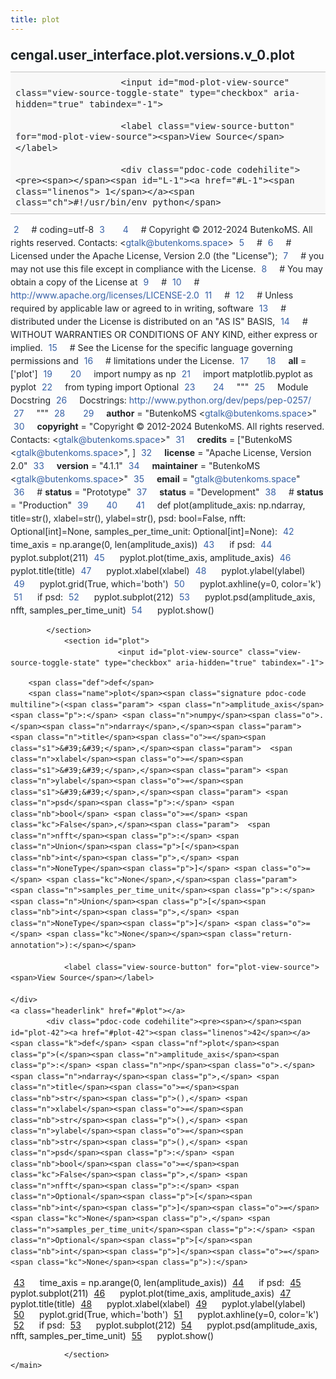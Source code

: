 ```yaml
---
title: plot
---
```


<div>
    <main class="pdoc">
            <section class="module-info">
                    <h1 class="modulename">
cengal<wbr>.user_interface<wbr>.plot<wbr>.versions<wbr>.v_0<wbr>.plot    </h1>

                
                        <input id="mod-plot-view-source" class="view-source-toggle-state" type="checkbox" aria-hidden="true" tabindex="-1">

                        <label class="view-source-button" for="mod-plot-view-source"><span>View Source</span></label>

                        <div class="pdoc-code codehilite"><pre><span></span><span id="L-1"><a href="#L-1"><span class="linenos"> 1</span></a><span class="ch">#!/usr/bin/env python</span>
</span><span id="L-2"><a href="#L-2"><span class="linenos"> 2</span></a><span class="c1"># coding=utf-8</span>
</span><span id="L-3"><a href="#L-3"><span class="linenos"> 3</span></a>
</span><span id="L-4"><a href="#L-4"><span class="linenos"> 4</span></a><span class="c1"># Copyright © 2012-2024 ButenkoMS. All rights reserved. Contacts: &lt;gtalk@butenkoms.space&gt;</span>
</span><span id="L-5"><a href="#L-5"><span class="linenos"> 5</span></a><span class="c1"># </span>
</span><span id="L-6"><a href="#L-6"><span class="linenos"> 6</span></a><span class="c1"># Licensed under the Apache License, Version 2.0 (the &quot;License&quot;);</span>
</span><span id="L-7"><a href="#L-7"><span class="linenos"> 7</span></a><span class="c1"># you may not use this file except in compliance with the License.</span>
</span><span id="L-8"><a href="#L-8"><span class="linenos"> 8</span></a><span class="c1"># You may obtain a copy of the License at</span>
</span><span id="L-9"><a href="#L-9"><span class="linenos"> 9</span></a><span class="c1"># </span>
</span><span id="L-10"><a href="#L-10"><span class="linenos">10</span></a><span class="c1">#     http://www.apache.org/licenses/LICENSE-2.0</span>
</span><span id="L-11"><a href="#L-11"><span class="linenos">11</span></a><span class="c1"># </span>
</span><span id="L-12"><a href="#L-12"><span class="linenos">12</span></a><span class="c1"># Unless required by applicable law or agreed to in writing, software</span>
</span><span id="L-13"><a href="#L-13"><span class="linenos">13</span></a><span class="c1"># distributed under the License is distributed on an &quot;AS IS&quot; BASIS,</span>
</span><span id="L-14"><a href="#L-14"><span class="linenos">14</span></a><span class="c1"># WITHOUT WARRANTIES OR CONDITIONS OF ANY KIND, either express or implied.</span>
</span><span id="L-15"><a href="#L-15"><span class="linenos">15</span></a><span class="c1"># See the License for the specific language governing permissions and</span>
</span><span id="L-16"><a href="#L-16"><span class="linenos">16</span></a><span class="c1"># limitations under the License.</span>
</span><span id="L-17"><a href="#L-17"><span class="linenos">17</span></a>
</span><span id="L-18"><a href="#L-18"><span class="linenos">18</span></a><span class="n">__all__</span> <span class="o">=</span> <span class="p">[</span><span class="s1">&#39;plot&#39;</span><span class="p">]</span>
</span><span id="L-19"><a href="#L-19"><span class="linenos">19</span></a>
</span><span id="L-20"><a href="#L-20"><span class="linenos">20</span></a><span class="kn">import</span> <span class="nn">numpy</span> <span class="k">as</span> <span class="nn">np</span>
</span><span id="L-21"><a href="#L-21"><span class="linenos">21</span></a><span class="kn">import</span> <span class="nn">matplotlib.pyplot</span> <span class="k">as</span> <span class="nn">pyplot</span>
</span><span id="L-22"><a href="#L-22"><span class="linenos">22</span></a><span class="kn">from</span> <span class="nn">typing</span> <span class="kn">import</span> <span class="n">Optional</span>
</span><span id="L-23"><a href="#L-23"><span class="linenos">23</span></a>
</span><span id="L-24"><a href="#L-24"><span class="linenos">24</span></a><span class="sd">&quot;&quot;&quot;</span>
</span><span id="L-25"><a href="#L-25"><span class="linenos">25</span></a><span class="sd">Module Docstring</span>
</span><span id="L-26"><a href="#L-26"><span class="linenos">26</span></a><span class="sd">Docstrings: http://www.python.org/dev/peps/pep-0257/</span>
</span><span id="L-27"><a href="#L-27"><span class="linenos">27</span></a><span class="sd">&quot;&quot;&quot;</span>
</span><span id="L-28"><a href="#L-28"><span class="linenos">28</span></a>
</span><span id="L-29"><a href="#L-29"><span class="linenos">29</span></a><span class="n">__author__</span> <span class="o">=</span> <span class="s2">&quot;ButenkoMS &lt;gtalk@butenkoms.space&gt;&quot;</span>
</span><span id="L-30"><a href="#L-30"><span class="linenos">30</span></a><span class="n">__copyright__</span> <span class="o">=</span> <span class="s2">&quot;Copyright © 2012-2024 ButenkoMS. All rights reserved. Contacts: &lt;gtalk@butenkoms.space&gt;&quot;</span>
</span><span id="L-31"><a href="#L-31"><span class="linenos">31</span></a><span class="n">__credits__</span> <span class="o">=</span> <span class="p">[</span><span class="s2">&quot;ButenkoMS &lt;gtalk@butenkoms.space&gt;&quot;</span><span class="p">,</span> <span class="p">]</span>
</span><span id="L-32"><a href="#L-32"><span class="linenos">32</span></a><span class="n">__license__</span> <span class="o">=</span> <span class="s2">&quot;Apache License, Version 2.0&quot;</span>
</span><span id="L-33"><a href="#L-33"><span class="linenos">33</span></a><span class="n">__version__</span> <span class="o">=</span> <span class="s2">&quot;4.1.1&quot;</span>
</span><span id="L-34"><a href="#L-34"><span class="linenos">34</span></a><span class="n">__maintainer__</span> <span class="o">=</span> <span class="s2">&quot;ButenkoMS &lt;gtalk@butenkoms.space&gt;&quot;</span>
</span><span id="L-35"><a href="#L-35"><span class="linenos">35</span></a><span class="n">__email__</span> <span class="o">=</span> <span class="s2">&quot;gtalk@butenkoms.space&quot;</span>
</span><span id="L-36"><a href="#L-36"><span class="linenos">36</span></a><span class="c1"># __status__ = &quot;Prototype&quot;</span>
</span><span id="L-37"><a href="#L-37"><span class="linenos">37</span></a><span class="n">__status__</span> <span class="o">=</span> <span class="s2">&quot;Development&quot;</span>
</span><span id="L-38"><a href="#L-38"><span class="linenos">38</span></a><span class="c1"># __status__ = &quot;Production&quot;</span>
</span><span id="L-39"><a href="#L-39"><span class="linenos">39</span></a>
</span><span id="L-40"><a href="#L-40"><span class="linenos">40</span></a>
</span><span id="L-41"><a href="#L-41"><span class="linenos">41</span></a><span class="k">def</span> <span class="nf">plot</span><span class="p">(</span><span class="n">amplitude_axis</span><span class="p">:</span> <span class="n">np</span><span class="o">.</span><span class="n">ndarray</span><span class="p">,</span> <span class="n">title</span><span class="o">=</span><span class="nb">str</span><span class="p">(),</span> <span class="n">xlabel</span><span class="o">=</span><span class="nb">str</span><span class="p">(),</span> <span class="n">ylabel</span><span class="o">=</span><span class="nb">str</span><span class="p">(),</span> <span class="n">psd</span><span class="p">:</span> <span class="nb">bool</span><span class="o">=</span><span class="kc">False</span><span class="p">,</span> <span class="n">nfft</span><span class="p">:</span> <span class="n">Optional</span><span class="p">[</span><span class="nb">int</span><span class="p">]</span><span class="o">=</span><span class="kc">None</span><span class="p">,</span> <span class="n">samples_per_time_unit</span><span class="p">:</span> <span class="n">Optional</span><span class="p">[</span><span class="nb">int</span><span class="p">]</span><span class="o">=</span><span class="kc">None</span><span class="p">):</span>
</span><span id="L-42"><a href="#L-42"><span class="linenos">42</span></a>    <span class="n">time_axis</span> <span class="o">=</span> <span class="n">np</span><span class="o">.</span><span class="n">arange</span><span class="p">(</span><span class="mi">0</span><span class="p">,</span> <span class="nb">len</span><span class="p">(</span><span class="n">amplitude_axis</span><span class="p">))</span>
</span><span id="L-43"><a href="#L-43"><span class="linenos">43</span></a>    <span class="k">if</span> <span class="n">psd</span><span class="p">:</span>
</span><span id="L-44"><a href="#L-44"><span class="linenos">44</span></a>        <span class="n">pyplot</span><span class="o">.</span><span class="n">subplot</span><span class="p">(</span><span class="mi">211</span><span class="p">)</span>
</span><span id="L-45"><a href="#L-45"><span class="linenos">45</span></a>    <span class="n">pyplot</span><span class="o">.</span><span class="n">plot</span><span class="p">(</span><span class="n">time_axis</span><span class="p">,</span> <span class="n">amplitude_axis</span><span class="p">)</span>
</span><span id="L-46"><a href="#L-46"><span class="linenos">46</span></a>    <span class="n">pyplot</span><span class="o">.</span><span class="n">title</span><span class="p">(</span><span class="n">title</span><span class="p">)</span>
</span><span id="L-47"><a href="#L-47"><span class="linenos">47</span></a>    <span class="n">pyplot</span><span class="o">.</span><span class="n">xlabel</span><span class="p">(</span><span class="n">xlabel</span><span class="p">)</span>
</span><span id="L-48"><a href="#L-48"><span class="linenos">48</span></a>    <span class="n">pyplot</span><span class="o">.</span><span class="n">ylabel</span><span class="p">(</span><span class="n">ylabel</span><span class="p">)</span>
</span><span id="L-49"><a href="#L-49"><span class="linenos">49</span></a>    <span class="n">pyplot</span><span class="o">.</span><span class="n">grid</span><span class="p">(</span><span class="kc">True</span><span class="p">,</span> <span class="n">which</span><span class="o">=</span><span class="s1">&#39;both&#39;</span><span class="p">)</span>
</span><span id="L-50"><a href="#L-50"><span class="linenos">50</span></a>    <span class="n">pyplot</span><span class="o">.</span><span class="n">axhline</span><span class="p">(</span><span class="n">y</span><span class="o">=</span><span class="mi">0</span><span class="p">,</span> <span class="n">color</span><span class="o">=</span><span class="s1">&#39;k&#39;</span><span class="p">)</span>
</span><span id="L-51"><a href="#L-51"><span class="linenos">51</span></a>    <span class="k">if</span> <span class="n">psd</span><span class="p">:</span>
</span><span id="L-52"><a href="#L-52"><span class="linenos">52</span></a>        <span class="n">pyplot</span><span class="o">.</span><span class="n">subplot</span><span class="p">(</span><span class="mi">212</span><span class="p">)</span>
</span><span id="L-53"><a href="#L-53"><span class="linenos">53</span></a>        <span class="n">pyplot</span><span class="o">.</span><span class="n">psd</span><span class="p">(</span><span class="n">amplitude_axis</span><span class="p">,</span> <span class="n">nfft</span><span class="p">,</span> <span class="n">samples_per_time_unit</span><span class="p">)</span>
</span><span id="L-54"><a href="#L-54"><span class="linenos">54</span></a>    <span class="n">pyplot</span><span class="o">.</span><span class="n">show</span><span class="p">()</span>
</span></pre></div>


            </section>
                <section id="plot">
                            <input id="plot-view-source" class="view-source-toggle-state" type="checkbox" aria-hidden="true" tabindex="-1">
<div class="attr function">
            
        <span class="def">def</span>
        <span class="name">plot</span><span class="signature pdoc-code multiline">(<span class="param">	<span class="n">amplitude_axis</span><span class="p">:</span> <span class="n">numpy</span><span class="o">.</span><span class="n">ndarray</span>,</span><span class="param">	<span class="n">title</span><span class="o">=</span><span class="s1">&#39;&#39;</span>,</span><span class="param">	<span class="n">xlabel</span><span class="o">=</span><span class="s1">&#39;&#39;</span>,</span><span class="param">	<span class="n">ylabel</span><span class="o">=</span><span class="s1">&#39;&#39;</span>,</span><span class="param">	<span class="n">psd</span><span class="p">:</span> <span class="nb">bool</span> <span class="o">=</span> <span class="kc">False</span>,</span><span class="param">	<span class="n">nfft</span><span class="p">:</span> <span class="n">Union</span><span class="p">[</span><span class="nb">int</span><span class="p">,</span> <span class="n">NoneType</span><span class="p">]</span> <span class="o">=</span> <span class="kc">None</span>,</span><span class="param">	<span class="n">samples_per_time_unit</span><span class="p">:</span> <span class="n">Union</span><span class="p">[</span><span class="nb">int</span><span class="p">,</span> <span class="n">NoneType</span><span class="p">]</span> <span class="o">=</span> <span class="kc">None</span></span><span class="return-annotation">):</span></span>

                <label class="view-source-button" for="plot-view-source"><span>View Source</span></label>

    </div>
    <a class="headerlink" href="#plot"></a>
            <div class="pdoc-code codehilite"><pre><span></span><span id="plot-42"><a href="#plot-42"><span class="linenos">42</span></a><span class="k">def</span> <span class="nf">plot</span><span class="p">(</span><span class="n">amplitude_axis</span><span class="p">:</span> <span class="n">np</span><span class="o">.</span><span class="n">ndarray</span><span class="p">,</span> <span class="n">title</span><span class="o">=</span><span class="nb">str</span><span class="p">(),</span> <span class="n">xlabel</span><span class="o">=</span><span class="nb">str</span><span class="p">(),</span> <span class="n">ylabel</span><span class="o">=</span><span class="nb">str</span><span class="p">(),</span> <span class="n">psd</span><span class="p">:</span> <span class="nb">bool</span><span class="o">=</span><span class="kc">False</span><span class="p">,</span> <span class="n">nfft</span><span class="p">:</span> <span class="n">Optional</span><span class="p">[</span><span class="nb">int</span><span class="p">]</span><span class="o">=</span><span class="kc">None</span><span class="p">,</span> <span class="n">samples_per_time_unit</span><span class="p">:</span> <span class="n">Optional</span><span class="p">[</span><span class="nb">int</span><span class="p">]</span><span class="o">=</span><span class="kc">None</span><span class="p">):</span>
</span><span id="plot-43"><a href="#plot-43"><span class="linenos">43</span></a>    <span class="n">time_axis</span> <span class="o">=</span> <span class="n">np</span><span class="o">.</span><span class="n">arange</span><span class="p">(</span><span class="mi">0</span><span class="p">,</span> <span class="nb">len</span><span class="p">(</span><span class="n">amplitude_axis</span><span class="p">))</span>
</span><span id="plot-44"><a href="#plot-44"><span class="linenos">44</span></a>    <span class="k">if</span> <span class="n">psd</span><span class="p">:</span>
</span><span id="plot-45"><a href="#plot-45"><span class="linenos">45</span></a>        <span class="n">pyplot</span><span class="o">.</span><span class="n">subplot</span><span class="p">(</span><span class="mi">211</span><span class="p">)</span>
</span><span id="plot-46"><a href="#plot-46"><span class="linenos">46</span></a>    <span class="n">pyplot</span><span class="o">.</span><span class="n">plot</span><span class="p">(</span><span class="n">time_axis</span><span class="p">,</span> <span class="n">amplitude_axis</span><span class="p">)</span>
</span><span id="plot-47"><a href="#plot-47"><span class="linenos">47</span></a>    <span class="n">pyplot</span><span class="o">.</span><span class="n">title</span><span class="p">(</span><span class="n">title</span><span class="p">)</span>
</span><span id="plot-48"><a href="#plot-48"><span class="linenos">48</span></a>    <span class="n">pyplot</span><span class="o">.</span><span class="n">xlabel</span><span class="p">(</span><span class="n">xlabel</span><span class="p">)</span>
</span><span id="plot-49"><a href="#plot-49"><span class="linenos">49</span></a>    <span class="n">pyplot</span><span class="o">.</span><span class="n">ylabel</span><span class="p">(</span><span class="n">ylabel</span><span class="p">)</span>
</span><span id="plot-50"><a href="#plot-50"><span class="linenos">50</span></a>    <span class="n">pyplot</span><span class="o">.</span><span class="n">grid</span><span class="p">(</span><span class="kc">True</span><span class="p">,</span> <span class="n">which</span><span class="o">=</span><span class="s1">&#39;both&#39;</span><span class="p">)</span>
</span><span id="plot-51"><a href="#plot-51"><span class="linenos">51</span></a>    <span class="n">pyplot</span><span class="o">.</span><span class="n">axhline</span><span class="p">(</span><span class="n">y</span><span class="o">=</span><span class="mi">0</span><span class="p">,</span> <span class="n">color</span><span class="o">=</span><span class="s1">&#39;k&#39;</span><span class="p">)</span>
</span><span id="plot-52"><a href="#plot-52"><span class="linenos">52</span></a>    <span class="k">if</span> <span class="n">psd</span><span class="p">:</span>
</span><span id="plot-53"><a href="#plot-53"><span class="linenos">53</span></a>        <span class="n">pyplot</span><span class="o">.</span><span class="n">subplot</span><span class="p">(</span><span class="mi">212</span><span class="p">)</span>
</span><span id="plot-54"><a href="#plot-54"><span class="linenos">54</span></a>        <span class="n">pyplot</span><span class="o">.</span><span class="n">psd</span><span class="p">(</span><span class="n">amplitude_axis</span><span class="p">,</span> <span class="n">nfft</span><span class="p">,</span> <span class="n">samples_per_time_unit</span><span class="p">)</span>
</span><span id="plot-55"><a href="#plot-55"><span class="linenos">55</span></a>    <span class="n">pyplot</span><span class="o">.</span><span class="n">show</span><span class="p">()</span>
</span></pre></div>


    

                </section>
    </main>


<style>pre{line-height:125%;}span.linenos{color:inherit; background-color:transparent; padding-left:5px; padding-right:20px;}.pdoc-code .hll{background-color:#ffffcc}.pdoc-code{background:#f8f8f8;}.pdoc-code .c{color:#3D7B7B; font-style:italic}.pdoc-code .err{border:1px solid #FF0000}.pdoc-code .k{color:#008000; font-weight:bold}.pdoc-code .o{color:#666666}.pdoc-code .ch{color:#3D7B7B; font-style:italic}.pdoc-code .cm{color:#3D7B7B; font-style:italic}.pdoc-code .cp{color:#9C6500}.pdoc-code .cpf{color:#3D7B7B; font-style:italic}.pdoc-code .c1{color:#3D7B7B; font-style:italic}.pdoc-code .cs{color:#3D7B7B; font-style:italic}.pdoc-code .gd{color:#A00000}.pdoc-code .ge{font-style:italic}.pdoc-code .gr{color:#E40000}.pdoc-code .gh{color:#000080; font-weight:bold}.pdoc-code .gi{color:#008400}.pdoc-code .go{color:#717171}.pdoc-code .gp{color:#000080; font-weight:bold}.pdoc-code .gs{font-weight:bold}.pdoc-code .gu{color:#800080; font-weight:bold}.pdoc-code .gt{color:#0044DD}.pdoc-code .kc{color:#008000; font-weight:bold}.pdoc-code .kd{color:#008000; font-weight:bold}.pdoc-code .kn{color:#008000; font-weight:bold}.pdoc-code .kp{color:#008000}.pdoc-code .kr{color:#008000; font-weight:bold}.pdoc-code .kt{color:#B00040}.pdoc-code .m{color:#666666}.pdoc-code .s{color:#BA2121}.pdoc-code .na{color:#687822}.pdoc-code .nb{color:#008000}.pdoc-code .nc{color:#0000FF; font-weight:bold}.pdoc-code .no{color:#880000}.pdoc-code .nd{color:#AA22FF}.pdoc-code .ni{color:#717171; font-weight:bold}.pdoc-code .ne{color:#CB3F38; font-weight:bold}.pdoc-code .nf{color:#0000FF}.pdoc-code .nl{color:#767600}.pdoc-code .nn{color:#0000FF; font-weight:bold}.pdoc-code .nt{color:#008000; font-weight:bold}.pdoc-code .nv{color:#19177C}.pdoc-code .ow{color:#AA22FF; font-weight:bold}.pdoc-code .w{color:#bbbbbb}.pdoc-code .mb{color:#666666}.pdoc-code .mf{color:#666666}.pdoc-code .mh{color:#666666}.pdoc-code .mi{color:#666666}.pdoc-code .mo{color:#666666}.pdoc-code .sa{color:#BA2121}.pdoc-code .sb{color:#BA2121}.pdoc-code .sc{color:#BA2121}.pdoc-code .dl{color:#BA2121}.pdoc-code .sd{color:#BA2121; font-style:italic}.pdoc-code .s2{color:#BA2121}.pdoc-code .se{color:#AA5D1F; font-weight:bold}.pdoc-code .sh{color:#BA2121}.pdoc-code .si{color:#A45A77; font-weight:bold}.pdoc-code .sx{color:#008000}.pdoc-code .sr{color:#A45A77}.pdoc-code .s1{color:#BA2121}.pdoc-code .ss{color:#19177C}.pdoc-code .bp{color:#008000}.pdoc-code .fm{color:#0000FF}.pdoc-code .vc{color:#19177C}.pdoc-code .vg{color:#19177C}.pdoc-code .vi{color:#19177C}.pdoc-code .vm{color:#19177C}.pdoc-code .il{color:#666666}</style>
<style>:root{--pdoc-background:#fff;}.pdoc{--text:#212529;--muted:#6c757d;--link:#3660a5;--link-hover:#1659c5;--code:#f8f8f8;--active:#fff598;--accent:#eee;--accent2:#c1c1c1;--nav-hover:rgba(255, 255, 255, 0.5);--name:#0066BB;--def:#008800;--annotation:#007020;}</style>
<style>.pdoc{color:var(--text);box-sizing:border-box;line-height:1.5;background:none;}.pdoc .pdoc-button{cursor:pointer;display:inline-block;border:solid black 1px;border-radius:2px;font-size:.75rem;padding:calc(0.5em - 1px) 1em;transition:100ms all;}.pdoc .pdoc-alert{padding:1rem 1rem 1rem calc(1.5rem + 24px);border:1px solid transparent;border-radius:.25rem;background-repeat:no-repeat;background-position:1rem center;margin-bottom:1rem;}.pdoc .pdoc-alert > *:last-child{margin-bottom:0;}.pdoc .pdoc-alert-note {color:#084298;background-color:#cfe2ff;border-color:#b6d4fe;background-image:url("data:image/svg+xml,%3Csvg%20xmlns%3D%22http%3A//www.w3.org/2000/svg%22%20width%3D%2224%22%20height%3D%2224%22%20fill%3D%22%23084298%22%20viewBox%3D%220%200%2016%2016%22%3E%3Cpath%20d%3D%22M8%2016A8%208%200%201%200%208%200a8%208%200%200%200%200%2016zm.93-9.412-1%204.705c-.07.34.029.533.304.533.194%200%20.487-.07.686-.246l-.088.416c-.287.346-.92.598-1.465.598-.703%200-1.002-.422-.808-1.319l.738-3.468c.064-.293.006-.399-.287-.47l-.451-.081.082-.381%202.29-.287zM8%205.5a1%201%200%201%201%200-2%201%201%200%200%201%200%202z%22/%3E%3C/svg%3E");}.pdoc .pdoc-alert-warning{color:#664d03;background-color:#fff3cd;border-color:#ffecb5;background-image:url("data:image/svg+xml,%3Csvg%20xmlns%3D%22http%3A//www.w3.org/2000/svg%22%20width%3D%2224%22%20height%3D%2224%22%20fill%3D%22%23664d03%22%20viewBox%3D%220%200%2016%2016%22%3E%3Cpath%20d%3D%22M8.982%201.566a1.13%201.13%200%200%200-1.96%200L.165%2013.233c-.457.778.091%201.767.98%201.767h13.713c.889%200%201.438-.99.98-1.767L8.982%201.566zM8%205c.535%200%20.954.462.9.995l-.35%203.507a.552.552%200%200%201-1.1%200L7.1%205.995A.905.905%200%200%201%208%205zm.002%206a1%201%200%201%201%200%202%201%201%200%200%201%200-2z%22/%3E%3C/svg%3E");}.pdoc .pdoc-alert-danger{color:#842029;background-color:#f8d7da;border-color:#f5c2c7;background-image:url("data:image/svg+xml,%3Csvg%20xmlns%3D%22http%3A//www.w3.org/2000/svg%22%20width%3D%2224%22%20height%3D%2224%22%20fill%3D%22%23842029%22%20viewBox%3D%220%200%2016%2016%22%3E%3Cpath%20d%3D%22M5.52.359A.5.5%200%200%201%206%200h4a.5.5%200%200%201%20.474.658L8.694%206H12.5a.5.5%200%200%201%20.395.807l-7%209a.5.5%200%200%201-.873-.454L6.823%209.5H3.5a.5.5%200%200%201-.48-.641l2.5-8.5z%22/%3E%3C/svg%3E");}.pdoc .visually-hidden{position:absolute !important;width:1px !important;height:1px !important;padding:0 !important;margin:-1px !important;overflow:hidden !important;clip:rect(0, 0, 0, 0) !important;white-space:nowrap !important;border:0 !important;}.pdoc h1, .pdoc h2, .pdoc h3{font-weight:300;margin:.3em 0;padding:.2em 0;}.pdoc > section:not(.module-info) h1{font-size:1.5rem;font-weight:500;}.pdoc > section:not(.module-info) h2{font-size:1.4rem;font-weight:500;}.pdoc > section:not(.module-info) h3{font-size:1.3rem;font-weight:500;}.pdoc > section:not(.module-info) h4{font-size:1.2rem;}.pdoc > section:not(.module-info) h5{font-size:1.1rem;}.pdoc a{text-decoration:none;color:var(--link);}.pdoc a:hover{color:var(--link-hover);}.pdoc blockquote{margin-left:2rem;}.pdoc pre{border-top:1px solid var(--accent2);border-bottom:1px solid var(--accent2);margin-top:0;margin-bottom:1em;padding:.5rem 0 .5rem .5rem;overflow-x:auto;background-color:var(--code);}.pdoc code{color:var(--text);padding:.2em .4em;margin:0;font-size:85%;background-color:var(--accent);border-radius:6px;}.pdoc a > code{color:inherit;}.pdoc pre > code{display:inline-block;font-size:inherit;background:none;border:none;padding:0;}.pdoc > section:not(.module-info){margin-bottom:1.5rem;}.pdoc .modulename{margin-top:0;font-weight:bold;}.pdoc .modulename a{color:var(--link);transition:100ms all;}.pdoc .git-button{float:right;border:solid var(--link) 1px;}.pdoc .git-button:hover{background-color:var(--link);color:var(--pdoc-background);}.view-source-toggle-state,.view-source-toggle-state ~ .pdoc-code{display:none;}.view-source-toggle-state:checked ~ .pdoc-code{display:block;}.view-source-button{display:inline-block;float:right;font-size:.75rem;line-height:1.5rem;color:var(--muted);padding:0 .4rem 0 1.3rem;cursor:pointer;text-indent:-2px;}.view-source-button > span{visibility:hidden;}.module-info .view-source-button{float:none;display:flex;justify-content:flex-end;margin:-1.2rem .4rem -.2rem 0;}.view-source-button::before{position:absolute;content:"View Source";display:list-item;list-style-type:disclosure-closed;}.view-source-toggle-state:checked ~ .attr .view-source-button::before,.view-source-toggle-state:checked ~ .view-source-button::before{list-style-type:disclosure-open;}.pdoc .docstring{margin-bottom:1.5rem;}.pdoc section:not(.module-info) .docstring{margin-left:clamp(0rem, 5vw - 2rem, 1rem);}.pdoc .docstring .pdoc-code{margin-left:1em;margin-right:1em;}.pdoc h1:target,.pdoc h2:target,.pdoc h3:target,.pdoc h4:target,.pdoc h5:target,.pdoc h6:target,.pdoc .pdoc-code > pre > span:target{background-color:var(--active);box-shadow:-1rem 0 0 0 var(--active);}.pdoc .pdoc-code > pre > span:target{display:block;}.pdoc div:target > .attr,.pdoc section:target > .attr,.pdoc dd:target > a{background-color:var(--active);}.pdoc *{scroll-margin:2rem;}.pdoc .pdoc-code .linenos{user-select:none;}.pdoc .attr:hover{filter:contrast(0.95);}.pdoc section, .pdoc .classattr{position:relative;}.pdoc .headerlink{--width:clamp(1rem, 3vw, 2rem);position:absolute;top:0;left:calc(0rem - var(--width));transition:all 100ms ease-in-out;opacity:0;}.pdoc .headerlink::before{content:"#";display:block;text-align:center;width:var(--width);height:2.3rem;line-height:2.3rem;font-size:1.5rem;}.pdoc .attr:hover ~ .headerlink,.pdoc *:target > .headerlink,.pdoc .headerlink:hover{opacity:1;}.pdoc .attr{display:block;margin:.5rem 0 .5rem;padding:.4rem .4rem .4rem 1rem;background-color:var(--accent);overflow-x:auto;}.pdoc .classattr{margin-left:2rem;}.pdoc .name{color:var(--name);font-weight:bold;}.pdoc .def{color:var(--def);font-weight:bold;}.pdoc .signature{background-color:transparent;}.pdoc .param, .pdoc .return-annotation{white-space:pre;}.pdoc .signature.multiline .param{display:block;}.pdoc .signature.condensed .param{display:inline-block;}.pdoc .annotation{color:var(--annotation);}.pdoc .view-value-toggle-state,.pdoc .view-value-toggle-state ~ .default_value{display:none;}.pdoc .view-value-toggle-state:checked ~ .default_value{display:inherit;}.pdoc .view-value-button{font-size:.5rem;vertical-align:middle;border-style:dashed;margin-top:-0.1rem;}.pdoc .view-value-button:hover{background:white;}.pdoc .view-value-button::before{content:"show";text-align:center;width:2.2em;display:inline-block;}.pdoc .view-value-toggle-state:checked ~ .view-value-button::before{content:"hide";}.pdoc .inherited{margin-left:2rem;}.pdoc .inherited dt{font-weight:700;}.pdoc .inherited dt, .pdoc .inherited dd{display:inline;margin-left:0;margin-bottom:.5rem;}.pdoc .inherited dd:not(:last-child):after{content:", ";}.pdoc .inherited .class:before{content:"class ";}.pdoc .inherited .function a:after{content:"()";}.pdoc .search-result .docstring{overflow:auto;max-height:25vh;}.pdoc .search-result.focused > .attr{background-color:var(--active);}.pdoc .attribution{margin-top:2rem;display:block;opacity:0.5;transition:all 200ms;filter:grayscale(100%);}.pdoc .attribution:hover{opacity:1;filter:grayscale(0%);}.pdoc .attribution img{margin-left:5px;height:35px;vertical-align:middle;width:70px;transition:all 200ms;}.pdoc table{display:block;width:max-content;max-width:100%;overflow:auto;margin-bottom:1rem;}.pdoc table th{font-weight:600;}.pdoc table th, .pdoc table td{padding:6px 13px;border:1px solid var(--accent2);}</style></div>